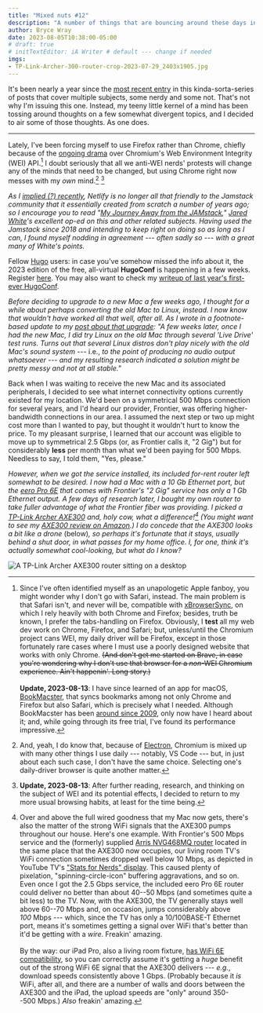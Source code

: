 ```yaml
---
title: "Mixed nuts #12"
description: "A number of things that are bouncing around these days inside my somewhat reasonable facsimile of a brain."
author: Bryce Wray
date: 2023-08-05T10:38:00-05:00
# draft: true
# initTextEditor: iA Writer # default --- change if needed
imgs:
- TP-Link-Archer-300-router-crop-2023-07-29_2403x1905.jpg
---
```


It's been nearly a year since the [most recent entry](/posts/2022/08/mixed-nuts-11/) in this kinda-sorta-series of posts that cover multiple subjects, some nerdy and some not. That's not why I'm issuing this one. Instead, my teeny little kernel of a mind has been tossing around thoughts on a few somewhat divergent topics, and I decided to air some of those thoughts. As one does.

<!--more-->

----

Lately, I've been forcing myself to use Firefox rather than Chrome, chiefly because of the [ongoing drama](https://news.ycombinator.com/item?id=36876301) over Chromium's Web Environment Integrity (WEI) API.[^Safari] I doubt seriously that all we anti-WEI nerds' protests will change any of the minds that need to be changed, but using Chrome right now messes with my *own* mind.[^Electron] [^OhWell]

[^Electron]: And, yeah, I do know that, because of [Electron](https://www.electronjs.org/), Chromium is mixed up with many other things I use daily --- notably, VS Code --- but, in just about each such case, I don't have the same choice. Selecting one's daily-driver browser is quite another matter.

[^Safari]: Since I've often identified myself as an unapologetic Apple fanboy, you might wonder why I don't go with Safari, instead. The main problem is that Safari isn't, and never will be, compatible with [xBrowserSync](https://www.xbrowsersync.org/), on which I rely heavily with both Chrome and Firefox; besides, truth be known, I prefer the tabs-handling on Firefox. Obviously, I **test** all my web dev work on Chrome, Firefox, and Safari; but, unless/until the Chromium project cans WEI, my daily driver will be Firefox, except in those fortunately rare cases where I must use a poorly designed website that works with only Chrome. ~~(And don't get me started on Brave, in case you're wondering why I don't use that browser for a *non*-WEI Chromium experience. Ain't happenin'. Long story.)~~ \
\
**Update, 2023-08-13**: I have since learned of an app for macOS, [BookMacster](https://sheepsystems.com/products/bookmacster.html), that syncs bookmarks among not only Chrome and Firefox but also Safari, which is precisely what I needed. Although BookMacster has been [around since 2009](http://sheepsystems.com/bookmacster/HelpBook/verHist), only now have I heard about it; and, while going through its free trial, I've found its performance impressive.

[^OhWell]: **Update, 2023-08-13**: After further reading, research, and thinking on the subject of WEI and its potential effects, I decided to return to my more usual browsing habits, at least for the time being.

*As I [implied (?) recently](/posts/2023/07/good-news-cloudcannon-eleventy/), Netlify is no longer all that friendly to the Jamstack community that it essentially created from scratch a number of years ago; so I encourage you to read "[My Journey Away from the JAMstack](https://www.spicyweb.dev/farewell-jamstack/)," [Jared White](https://www.jaredwhite.com/)'s excellent op-ed on this and other related subjects. Having used the Jamstack since 2018 and intending to keep right on doing so as long as I can, I found myself nodding in agreement --- often sadly so --- with a great many of White's points.*

Fellow [Hugo](https://gohugo.io) users: in case you've somehow missed the info about it, the 2023 edition of the free, all-virtual **HugoConf** is happening in a few weeks. Register [here](https://hugoconf.io). You may also want to check my [writeup of last year's first-ever HugoConf](/posts/2022/07/impressions-hugoconf-2022/).

*Before deciding to upgrade to a new Mac a few weeks ago, I thought for a while about perhaps converting the old Mac to Linux, instead. I now know that wouldn't have worked all that well, after all. As I wrote in a footnote-based update to my [post about that upgrade](/posts/2023/07/making-good-move/): "A few weeks later, once I had the new Mac, I did try Linux on the old Mac through several 'Live Drive' test runs. Turns out that several Linux distros don't play nicely with the old Mac's sound system* --- i.e., *to the point of producing no audio output whatsoever --- and my resulting research indicated a solution might be pretty messy *and* not at all stable."*

Back when I was waiting to receive the new Mac and its associated peripherals, I decided to see what internet connectivity options currently existed for my location. We'd been on a symmetrical 500 Mbps connection for several years, and I'd heard our provider, Frontier, was offering higher-bandwidth connections in our area. I assumed the next step or two up might cost more than I wanted to pay, but thought it wouldn't hurt to know the price. To my pleasant surprise, I learned that our account was eligible to move up to symmetrical 2.5 Gbps (or, as Frontier calls it, "2 Gig") but for considerably **less** per month than what we'd been paying for 500 Mbps. Needless to say, I told them, "Yes, please."

*However, when we got the service installed, its included for-rent router left somewhat to be desired. I now had a Mac with a 10 Gb Ethernet port, but the [eero Pro 6E](https://eero.com/shop/eero-pro-6e) that comes with Frontier's "2 Gig" service has only a 1 Gb Ethernet output. A few days of research later, I bought my own router to take fuller advantage of what the Frontier fiber was providing. I picked a [TP-Link Archer AXE300](https://www.tp-link.com/us/home-networking/wifi-router/archer-axe300/) and, holy cow, what a difference![^YTTV] (You might want to see my [AXE300 review on Amazon](https://www.amazon.com/gp/customer-reviews/R3E18AL43BRSOQ/ref=cm_cr_dp_d_rvw_ttl?ie=UTF8&ASIN=B0BCWBCY34).) I do concede that the AXE300 looks a bit like a drone* (below)*, so perhaps it's fortunate that it stays, usually behind a shut door, in what passes for my home office. I, for one, think it's actually somewhat cool-looking, but what do I know?*

[^YTTV]: Over and above the full wired goodness that my Mac now gets, there's also the matter of the strong WiFi signals that the AXE300 pumps throughout our house. Here's one example. With Frontier's 500 Mbps service and the (formerly) supplied [Arris NVG468MQ router](https://www.modemguides.com/shop/arris-nvg468mq/) located in the same place that the AXE300 now occupies, our living room TV's WiFi connection sometimes dropped well below 10 Mbps, as depicted in YouTube TV's ["Stats for Nerds" display](https://lifehacker.com/how-to-use-youtubes-stats-for-nerds-1846125645). This caused plenty of pixelation, "spinning-circle-icon" buffering aggravations, and so on. Even once I got the 2.5 Gbps service, the included eero Pro 6E router could deliver no better than about 40--50 Mbps (and sometimes quite a bit less) to the TV. Now, with the AXE300, the TV generally stays well above 60--70 Mbps and, on occasion, jumps considerably above *100* Mbps --- which, since the TV has only a 10/100BASE-T Ethernet port, means it's sometimes getting a signal over WiFi that's better than it'd be getting with a *wire*. Freakin' amazing.\
\
By the way: our iPad Pro, also a living room fixture, [has WiFi 6E compatibility](https://support.apple.com/kb/SP882?locale=en_US), so you can correctly assume it's getting a *huge* benefit out of the strong WiFi 6E signal that the AXE300 delivers --- *e.g.*, download speeds consistently above 1 Gbps. (Probably because it *is* WiFi, after all, and there are a number of walls and doors between the AXE300 and the iPad, the upload speeds are "only" around 350--500 Mbps.) *Also* freakin' amazing.

![A TP-Link Archer AXE300 router sitting on a desktop](TP-Link-Archer-300-router-crop-2023-07-29_2403x1905.jpg "Cloudinary")
